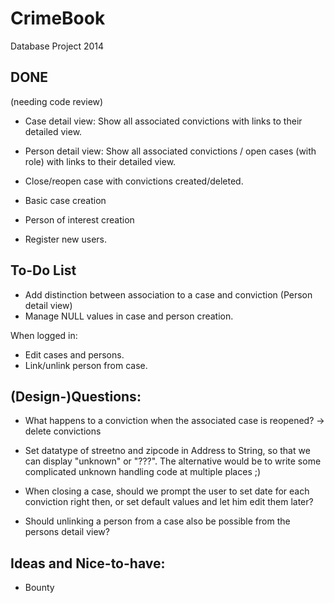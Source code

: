 CrimeBook
=========

Database Project 2014


DONE
-----------
(needing code review)

- Case detail view: Show all associated convictions with links to their detailed view.

- Person detail view: Show all associated convictions / open cases (with role)  with links to their detailed view.

- Close/reopen case with convictions created/deleted.

- Basic case creation
- Person of interest creation
- Register new users.



To-Do List
-----------


- Add distinction between association to a case and conviction (Person detail view)
- Manage NULL values in case and person creation.

When logged in:
  - Edit cases and persons.
  - Link/unlink person from case.
  



(Design-)Questions:
-----------

- What happens to a conviction when the associated case is reopened?
    -> delete convictions

- Set datatype of streetno and zipcode in Address to String, so that we can display "unknown" or "???". 
The alternative would be to write some complicated unknown handling code at multiple places ;)

- When closing a case, should we prompt the user to set date for each conviction right then, or set default values and let him edit them later?

- Should unlinking a person from a case also be possible from the persons detail view?


Ideas and Nice-to-have:
-----------

- Bounty

